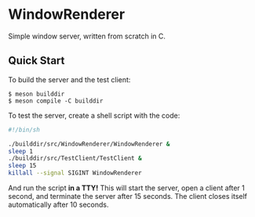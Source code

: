 # WindowRenderer

Simple window server, written from scratch in C.

## Quick Start

To build the server and the test client:

```console
$ meson builddir
$ meson compile -C builddir
```

To test the server, create a shell script with the code:

```bash
#!/bin/sh

./builddir/src/WindowRenderer/WindowRenderer &
sleep 1
./builddir/src/TestClient/TestClient &
sleep 15
killall --signal SIGINT WindowRenderer
```

And run the script **in a TTY!** This will start the server, open a client after 1 second, and terminate the server after 15 seconds. The client closes itself automatically after 10 seconds.